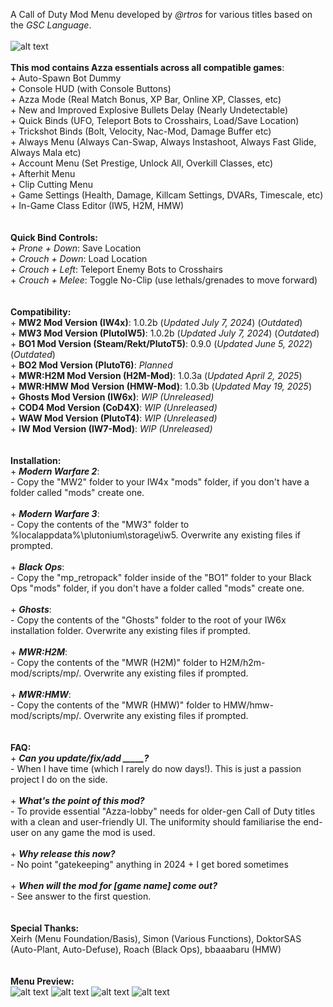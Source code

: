 A Call of Duty Mod Menu developed by _@rtros_ for various titles based on the _GSC Language_.
</br>
</br>
![alt text](https://pbs.twimg.com/media/GnNXX-LaQAAkV8V?format=jpg&name=large)
</br>
</br>**This mod contains Azza essentials across all compatible games**:
</br>+ Auto-Spawn Bot Dummy
</br>+ Console HUD (with Console Buttons)
</br>+ Azza Mode (Real Match Bonus, XP Bar, Online XP, Classes, etc)
</br>+ New and Improved Explosive Bullets Delay (Nearly Undetectable)
</br>+ Quick Binds (UFO, Teleport Bots to Crosshairs, Load/Save Location)
</br>+ Trickshot Binds (Bolt, Velocity, Nac-Mod, Damage Buffer etc)
</br>+ Always Menu (Always Can-Swap, Always Instashoot, Always Fast Glide, Always Mala etc)
</br>+ Account Menu (Set Prestige, Unlock All, Overkill Classes, etc)
</br>+ Afterhit Menu
</br>+ Clip Cutting Menu
</br>+ Game Settings (Health, Damage, Killcam Settings, DVARs, Timescale, etc)
</br>+ In-Game Class Editor (IW5, H2M, HMW)
</br>
</br>
</br>**Quick Bind Controls:**
</br>+ _Prone + Down_: Save Location
</br>+ _Crouch + Down_: Load Location
</br>+ _Crouch + Left_: Teleport Enemy Bots to Crosshairs
</br>+ _Crouch + Melee_: Toggle No-Clip (use lethals/grenades to move forward)
</br>
</br>
</br>**Compatibility:**
</br>+ **MW2 Mod Version (IW4x)**: 1.0.2b (_Updated July 7, 2024_) (_Outdated_)
</br>+ **MW3 Mod Version (PlutoIW5)**: 1.0.2b (_Updated July 7, 2024_) (_Outdated_)
</br>+ **BO1 Mod Version (Steam/Rekt/PlutoT5)**: 0.9.0 (_Updated June 5, 2022_) (_Outdated_)
</br>+ **BO2 Mod Version (PlutoT6)**: _Planned_
</br>+ **MWR:H2M Mod Version (H2M-Mod)**: 1.0.3a (_Updated April 2, 2025_)
</br>+ **MWR:HMW Mod Version (HMW-Mod)**: 1.0.3b (_Updated May 19, 2025_)
</br>+ **Ghosts Mod Version (IW6x)**: _WIP (Unreleased)_
</br>+ **COD4 Mod Version (CoD4X)**: _WIP (Unreleased)_
</br>+ **WAW Mod Version (PlutoT4)**: _WIP (Unreleased)_
</br>+ **IW Mod Version (IW7-Mod)**: _WIP (Unreleased)_
</br>
</br>
</br>**Installation:**
</br>+ _**Modern Warfare 2**_:
</br>- Copy the "MW2" folder to your IW4x "mods" folder, if you don't have a folder called "mods" create one.
</br>
</br>+ _**Modern Warfare 3**_:
</br>- Copy the contents of the "MW3" folder to %localappdata%\plutonium\storage\iw5\. Overwrite any existing files if prompted.
</br>
</br>+ _**Black Ops**_:
</br>- Copy the "mp_retropack" folder inside of the "BO1" folder to your Black Ops "mods" folder, if you don't have a folder called "mods" create one.
</br>
</br>+ _**Ghosts**_:
</br>- Copy the contents of the "Ghosts" folder to the root of your IW6x installation folder. Overwrite any existing files if prompted.
</br>
</br>+ _**MWR:H2M**_:
</br>- Copy the contents of the "MWR (H2M)" folder to H2M/h2m-mod/scripts/mp/. Overwrite any existing files if prompted.
</br>
</br>+ _**MWR:HMW**_:
</br>- Copy the contents of the "MWR (HMW)" folder to HMW/hmw-mod/scripts/mp/. Overwrite any existing files if prompted.
</br>
</br>
</br>**FAQ:**
</br>+ **_Can you update/fix/add _____?_**
</br>- When I have time (which I rarely do now days!). This is just a passion project I do on the side.
</br>
</br>+ **_What's the point of this mod?_**
</br>- To provide essential "Azza-lobby" needs for older-gen Call of Duty titles with a clean and user-friendly UI. The uniformity should familiarise the end-user on any game the mod is used.
</br>
</br>+ **_Why release this now?_**
</br>- No point "gatekeeping" anything in 2024 + I get bored sometimes
</br>
</br>+ **_When will the mod for [game name] come out?_**
</br>- See answer to the first question.
</br>
</br>
</br>**Special Thanks:**
</br> Xeirh (Menu Foundation/Basis), Simon (Various Functions), DoktorSAS (Auto-Plant, Auto-Defuse), Roach (Black Ops), bbaaabaru (HMW)
</br>
</br>
</br>**Menu Preview:**
</br>
![alt text](https://pbs.twimg.com/media/GYEjrdIb0AMSMTu?format=jpg&name=large)
![alt text](https://pbs.twimg.com/media/GqldWgGbcAEDiRS?format=jpg&name=large)
![alt text](https://pbs.twimg.com/media/Gqlc9FSbcAAp2Ji?format=jpg&name=large)
![alt text](https://pbs.twimg.com/media/Gq50PWHW4AEFrZ5?format=jpg&name=large)
